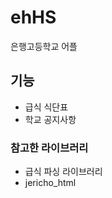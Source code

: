   # ehHS
  은행고등학교 어플

  ## 기능
  - 급식 식단표
  - 학교 공지사항

  ### 참고한 라이브러리
  - 급식 파싱 라이브러리
  - jericho_html
